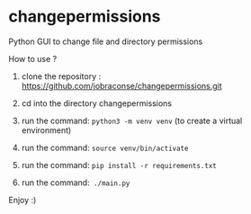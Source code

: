 # changepermissions

Python GUI to change file and directory permissions



How to use ?



1.  clone the repository : https://github.com/jobraconse/changepermissions.git

2. cd into the directory changepermissions

3. run the command: `python3 -m venv venv` (to create a virtual environment)

4. run the command: `source venv/bin/activate`

5. run the command: `pip install -r requirements.txt`

6. run the command:` ./main.py`

Enjoy :)
